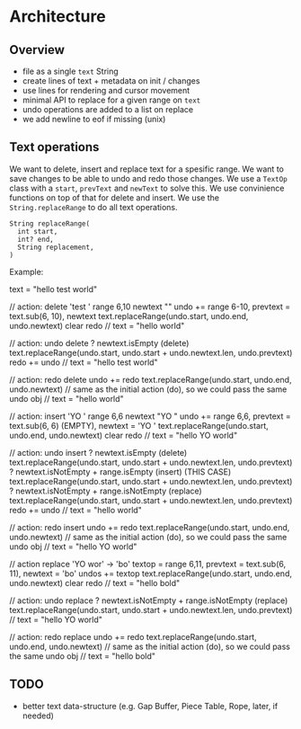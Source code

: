 # Architecture

## Overview

- file as a single `text` String
- create lines of text + metadata on init / changes
- use lines for rendering and cursor movement
- minimal API to replace for a given range on `text`
- undo operations are added to a list on replace
- we add newline to eof if missing (unix)

## Text operations

We want to delete, insert and replace text for a spesific range.
We want to save changes to be able to undo and redo those changes.
We use a `TextOp` class with a `start`, `prevText` and `newText` to solve this.
We use convinience functions on top of that for delete and insert.
We use the `String.replaceRange` to do all text operations.

```
String replaceRange(
  int start,
  int? end,
  String replacement,
)
````

Example:

text = "hello test world"

// action: delete 'test '
range 6,10 newtext ""
undo += range 6-10, prevtext = text.sub(6, 10), newtext
text.replaceRange(undo.start, undo.end, undo.newtext)
clear redo
// text = "hello world"

// action: undo delete
? newtext.isEmpty (delete)
text.replaceRange(undo.start, undo.start + undo.newtext.len, undo.prevtext)
redo += undo
// text = "hello test world"

// action: redo delete
undo += redo
text.replaceRange(undo.start, undo.end, undo.newtext) // same as the initial action (do), so we could pass the same undo obj
// text = "hello world"

// action: insert 'YO '
range 6,6 newtext "YO "
undo += range 6,6, prevtext = text.sub(6, 6) (EMPTY), newtext = 'YO '
text.replaceRange(undo.start, undo.end, undo.newtext)
clear redo
// text = "hello YO world"

// action: undo insert
? newtext.isEmpty (delete)
text.replaceRange(undo.start, undo.start + undo.newtext.len, undo.prevtext)
? newtext.isNotEmpty + range.isEmpty (insert) (THIS CASE)
text.replaceRange(undo.start, undo.start + undo.newtext.len, undo.prevtext)
? newtext.isNotEmpty + range.isNotEmpty (replace)
text.replaceRange(undo.start, undo.start + undo.newtext.len, undo.prevtext)
redo += undo
// text = "hello world"

// action: redo insert
undo += redo
text.replaceRange(undo.start, undo.end, undo.newtext) // same as the initial action (do), so we could pass the same undo obj
// text = "hello YO world"

// action replace 'YO wor' -> 'bo'
textop = range 6,11, prevtext = text.sub(6, 11), newtext = 'bo'
undos += textop
text.replaceRange(undo.start, undo.end, undo.newtext)
clear redo
// text = "hello bold"

// action: undo replace
? newtext.isNotEmpty + range.isNotEmpty (replace)
text.replaceRange(undo.start, undo.start + undo.newtext.len, undo.prevtext)
// text = "hello YO world"

// action: redo replace
undo += redo
text.replaceRange(undo.start, undo.end, undo.newtext) // same as the initial action (do), so we could pass the same undo obj
// text = "hello bold"

## TODO 

- better text data-structure (e.g. Gap Buffer, Piece Table, Rope, later, if needed)
